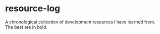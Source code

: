 # resource-log
A chronological collection of development resources I have learned from. The best are in bold.
